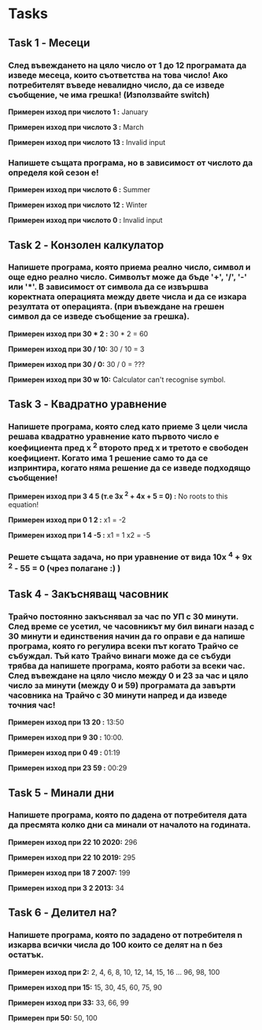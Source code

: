 # Tasks

## Task 1 - Месеци

### След въвеждането на цяло число от 1 до 12 програмата да изведе месеца, които съответства на това число! Ако потребителят въведе невалидно число, да се изведе съобщение, че има грешка! (Използвайте switch) 

**Примерен изход при числото 1 :** January

**Примерен изход при числото 3 :** March

**Примерен изход при числото 13 :** Invalid input
 
### Напишете същата програма, но в зависимост от числото да определя кой сезон е!

**Примерен изход при числото 6 :** Summer

**Примерен изход при числото 12 :** Winter

**Примерен изход при числото 0 :** Invalid input

## Task 2 - Конзолен калкулатор

### Напишете програма, която приема реално число, символ и още едно реално число. Символът може да бъде '+', '/', '-' или '*'. В зависимост от символа да се извършва коректната операцията между двете числа и да се изкара резултата от операцията. (при въвеждане на грешен символ да се изведе съобщение за грешка). 

**Примерен изход при 30 * 2 :** 30 * 2 = 60

**Примерен изход при 30 / 10:** 30 / 10 = 3

**Примерен изход при 30 / 0:** 30 / 0 = ???

**Примерен изход при 30 w 10:** Calculator can't recognise symbol.

## Task 3 - Квадратно уравнение

### Напишете програма, която след като приеме 3 цели числа решава квадратно уравнение като първото число е коефициента пред x <sup>2</sup> второто пред x и третото е свободен коефициент. Когато има 1 решение само то да се изпринтира, когато няма решение да се изведе подходящо съобщение!

**Примерен изход при 3 4 5 (т.е 3x <sup>2</sup> + 4x + 5 = 0) :** No roots to this equation!

**Примерен изход при 0 1 2 :** x1 = -2

**Примерен изход при 1 4 -5 :** x1 = 1 x2 = -5

### Решете същата задача, но при уравнение от вида 10x <sup>4</sup> + 9x <sup>2</sup> - 55 = 0 (чрез полагане :) )

## Task 4 - Закъсняващ часовник
### Трайчо постоянно закъснявал за час по УП с 30 минути. След време се усетил, че часовникът му бил винаги назад с 30 минути и единствения начин да го оправи е да напише програма, която го регулира всеки път когато Трайчо се събуждал. Тъй като Трайчо винаги може да се събуди трябва да напишете програма, която работи за всеки час. След въвеждане на цяло число между 0 и 23 за час и цяло число за минути (между 0 и 59) програмата да завърти часовника на Трайчо с 30 минути напред и да изведе точния час!

**Примерен изход при 13 20 :** 13:50

**Примерен изход при 9 30 :** 10:00.

**Примерен изход при 0 49 :** 01:19

**Примерен изход при 23 59 :** 00:29

## Task 5 - Минали дни
### Напишете програма, която по дадена от потребителя дата да пресмята колко дни са минали от началото на годината.

**Примерен изход при 22 10 2020:** 296

**Примерен изход при 22 10 2019:** 295

**Примерен изход при 18 7 2007:** 199

**Примерен изход при 3 2 2013:** 34

## Task 6 - Делител на?
### Напишете програма, която по зададено от потребителя n изкарва всички числа до 100 които се делят на n без остатък.

**Примерен изход при 2:** 2, 4, 6, 8, 10, 12, 14, 15, 16 ... 96, 98, 100

**Примерен изход при 15:** 15, 30, 45, 60, 75, 90 

**Примерен изход при 33:** 33, 66, 99 

**Примерен при 50:** 50, 100 
 
